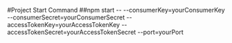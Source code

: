 #Project Start Command
##npm start -- --consumerKey=yourConsumerKey --consumerSecret=yourConsumerSecret --accessTokenKey=yourAccessTokenKey --accessTokenSecret=yourAccessTokenSecret --port=yourPort